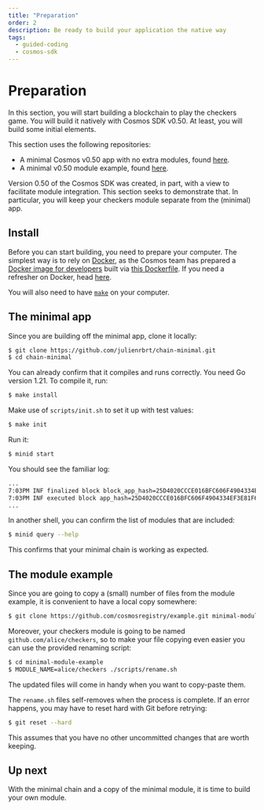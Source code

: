 ```yaml
---
title: "Preparation"
order: 2
description: Be ready to build your application the native way
tags:
  - guided-coding
  - cosmos-sdk
---
```


# Preparation

In this section, you will start building a blockchain to play the checkers game. You will build it natively with Cosmos SDK v0.50. At least, you will build some initial elements.

This section uses the following repositories:

* A minimal Cosmos v0.50 app with no extra modules, found [here](https://github.com/julienrbrt/chain-minimal).
* A minimal v0.50 module example, found [here](https://github.com/cosmosregistry/example).

Version 0.50 of the Cosmos SDK was created, in part, with a view to facilitate module integration. This section seeks to demonstrate that. In particular, you will keep your checkers module separate from the (minimal) app.

## Install

Before you can start building, you need to prepare your computer. The simplest way is to rely on [Docker](https://docs.docker.com/engine/install/), as the Cosmos team has prepared a [Docker image for developers](https://github.com/cosmos/cosmos-sdk/pkgs/container/proto-builder/119928846?tag=0.14.0) built via [this Dockerfile](https://github.com/cosmos/cosmos-sdk/blob/main/contrib/devtools/Dockerfile). If you need a refresher on Docker, head [here](/tutorials/5-docker-intro/index.md).

You will also need to have [`make`](https://www.gnu.org/software/make/) on your computer.

## The minimal app

Since you are building off the minimal app, clone it locally:

```sh
$ git clone https://github.com/julienrbrt/chain-minimal.git
$ cd chain-minimal
```

You can already confirm that it compiles and runs correctly. You need Go version 1.21. To compile it, run:

```sh
$ make install
```

Make use of `scripts/init.sh` to set it up with test values:

```sh
$ make init
```

Run it:

```sh
$ minid start
```

You should see the familiar log:

```txt
...
7:03PM INF finalized block block_app_hash=25D4020CCCE016BFC606F4904334EF3E81F60A283F694FC5F11B0F1F9850EA83 height=1 module=state num_txs_res=0 num_val_updates=0
7:03PM INF executed block app_hash=25D4020CCCE016BFC606F4904334EF3E81F60A283F694FC5F11B0F1F9850EA83 height=1 module=state
...
```

In another shell, you can confirm the list of modules that are included:

```sh
$ minid query --help
```

This confirms that your minimal chain is working as expected.

## The module example

Since you are going to copy a (small) number of files from the module example, it is convenient to have a local copy somewhere:

```sh
$ git clone https://github.com/cosmosregistry/example.git minimal-module-example
```

Moreover, your checkers module is going to be named `github.com/alice/checkers`, so to make your file copying even easier you can use the provided renaming script:

```sh
$ cd minimal-module-example
$ MODULE_NAME=alice/checkers ./scripts/rename.sh
```

The updated files will come in handy when you want to copy-paste them.

<ExpansionPanel title="Troubleshooting">

The `rename.sh` files self-removes when the process is complete. If an error happens, you may have to reset hard with Git before retrying:

```sh
$ git reset --hard
```

This assumes that you have no other uncommitted changes that are worth keeping.

</ExpansionPanel>

## Up next

With the minimal chain and a copy of the minimal module, it is time to build your own module.
